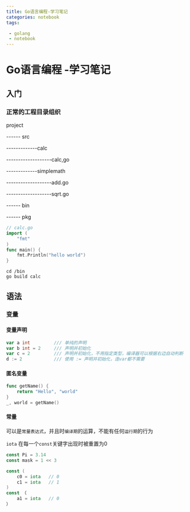 ```yaml
---
title: Go语言编程-学习笔记
categories: notebook
tags:

 - golang
 - notebook
---
```


# Go语言编程 -学习笔记

## 入门

### 正常的工程目录组织

project

------​	src

-------------calc

-------------------calc,go

-------------simplemath

-------------------add.go

-------------------sqrt.go

------	bin

------	pkg

```go
// calc.go
import (
	"fmt"
)
func main() {
    fmt.Println("hello world")
}
```

```shell
cd /bin
go build calc
```

## 语法

### 变量

#### 变量声明

```go
var a int         /// 单纯的声明
var b int = 2     /// 声明并初始化
var c = 2         /// 声明并初始化，不用指定类型，编译器可以根据右边自动判断
d := 2            /// 使用 := 声明并初始化，连var都不需要
```

#### 匿名变量

```go
func getName() {
    return "Hello", "world"
}
_, world = getName()
```

#### 常量

可以是`常量表达式`，并且时`编译期`的运算，不能有任何`运行期`的行为

`iota` 在每一个`const`关键字出现时被重置为0

```go
const Pi = 3.14
const mask = 1 << 3

const (
	c0 = iota   // 0
    c1 = iota   // 1
)
const （
	a1 = iota   // 0
）
```

